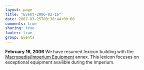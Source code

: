 ```yaml
---
layout: page
title: "Event-2006-02-16"
date: 2007-03-25T00:30:44+00:00
comments: true
sharing: true
footer: true
group: Events
---
```


**February 16, 2006** We have resumed lexicon building with the [Macropedia/Imperium Equipment](/macropedia/imperium-equipment) annex. This lexicon focuses on exceptional equipment availible during the Imperium.
